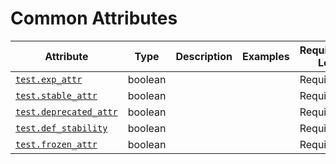 # Common Attributes

<!-- semconv test -->
| Attribute  | Type | Description  | Examples  | Requirement Level |
|---|---|---|---|---|
| [`test.exp_attr`](labels_expected.md) | boolean |  |  | Required |
| [`test.stable_attr`](labels_expected.md) | boolean |  |  | Required |
| [`test.deprecated_attr`](labels_expected.md) | boolean |  |  | Required |
| [`test.def_stability`](labels_expected.md) | boolean |  |  | Required |
| [`test.frozen_attr`](labels_expected.md) | boolean |  |  | Required |
<!-- endsemconv -->
